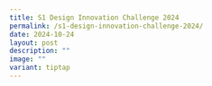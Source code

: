 ```yaml
---
title: S1 Design Innovation Challenge 2024
permalink: /s1-design-innovation-challenge-2024/
date: 2024-10-24
layout: post
description: ""
image: ""
variant: tiptap
---
```

